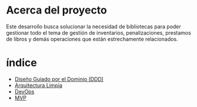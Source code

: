 
# Acerca del proyecto

Este desarrollo busca solucionar la necesidad de bibliotecas para poder gestionar todo el tema de gestión de inventarios, penalizaciones, prestamos de libros y demás operaciones que están estrechamente relacionados.


# índice

- [Diseño Guiado por el Dominio (DDD)](./ddd.md)
- [Arquitectura Limpia](./cleanarchitecture.md)
- [DevOps](./devops.md)
- [MVP](./MVP.md)



